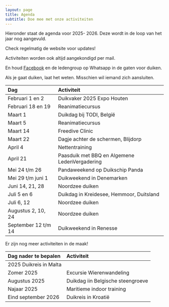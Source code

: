 ```yaml
---
layout: page
title: Agenda
subtitle: Doe mee met onze activiteiten
---
```


Hieronder staat de agenda voor 2025- 2026. Deze wordt in de loop van het jaar nog aangevuld.

Check regelmatig de website voor updates!

Activiteiten worden ook altijd aangekondigd per mail.

En houd [Facebook](https://www.facebook.com/dvgetwet) en de ledengroup op Whatsapp in de gaten voor duiken.

Als je gaat duiken, laat het weten. Misschien wil iemand zich aansluiten.


| Dag | Activiteit |
| :- | :- |
| Februari 1 en 2 | Duikvaker 2025 Expo Houten |
| Februari 18 en 19 | Reanimatiecursus |
| Maart 1 | Duikdag bij TODI, België |
| Maart 5 | Reanimatiecursus |
| Maart 14 | Freedive Clinic |
| Maart 22 | Dagje achter de schermen, Blijdorp |
| April 4 | Nettentraining |
| April 21 | Paasduik met BBQ en Algemene LedenVergadering |
| Mei 24 t/m 26 | Pandaweekend op Duikschip Panda |
| Mei 29 t/m juni 1 | Duikweekend in Denemarken |
| Juni 14, 21, 28 | Noordzee duiken |
| Juli 5 en 6 | Duikdag in Kreidesee, Hemmoor, Duitsland |
| Juli 6, 12 | Noordzee duiken |
| Augustus 2, 10, 24 | Noordzee duiken |
| September 12 t/m 14 | Duikweekend in Renesse |

Er zijn nog meer activiteiten in de maak!

| Dag nader te bepalen | Activiteit |
| :- | :- |
| 2025	Duikreis in Malta |
| Zomer 2025 | Excursie Wierenwandeling |
| Augustus 2025 | Duikdag iin Belgische steengroeve |
| Najaar 2025 | Maritieme indoor training |
| Eind september 2026 | Duikreis in Kroatië |
